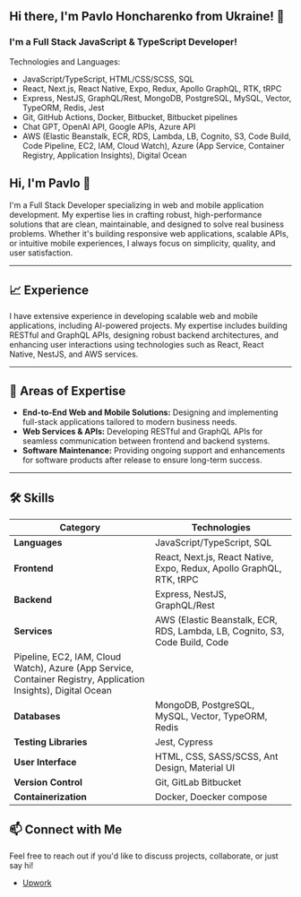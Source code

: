 ## Hi there, I'm Pavlo Honcharenko from Ukraine! 👋

### I'm a Full Stack JavaScript & TypeScript Developer!

Technologies and Languages:
- JavaScript/TypeScript, HTML/CSS/SCSS, SQL
- React, Next.js, React Native, Expo, Redux, Apollo GraphQL, RTK, tRPC
- Express, NestJS, GraphQL/Rest, MongoDB, PostgreSQL, MySQL, Vector, TypeORM, Redis, Jest
- Git, GitHub Actions, Docker, Bitbucket, Bitbucket pipelines
- Chat GPT, OpenAI API, Google APIs, Azure API
- AWS (Elastic Beanstalk, ECR, RDS, Lambda, LB, Cognito, S3, Code Build, Code
Pipeline, EC2, IAM, Cloud Watch), Azure (App Service, Container Registry, Application
Insights), Digital Ocean







## Hi, I'm Pavlo 👋

I'm a Full Stack Developer specializing in web and mobile application development. My expertise lies in crafting robust, high-performance solutions that are clean, maintainable, and designed to solve real business problems. Whether it's building responsive web applications, scalable APIs, or intuitive mobile experiences, I always focus on simplicity, quality, and user satisfaction.  

---

## 📈 Experience
I have extensive experience in developing scalable web and mobile applications, including AI-powered projects. My expertise includes building RESTful and GraphQL APIs, designing robust backend architectures, and enhancing user interactions using technologies such as React, React Native, NestJS, and AWS services.  

---

## 💼 Areas of Expertise 
- **End-to-End Web and Mobile Solutions:** Designing and implementing full-stack applications tailored to modern business needs.  
- **Web Services & APIs:** Developing RESTful and GraphQL APIs for seamless communication between frontend and backend systems.  
- **Software Maintenance:** Providing ongoing support and enhancements for software products after release to ensure long-term success.  

---

## 🛠 Skills

| **Category**           | **Technologies**                                  |  
|-------------------------|--------------------------------------------------|  
| **Languages**           | JavaScript/TypeScript, SQL        |  
| **Frontend**            | React, Next.js, React Native, Expo, Redux, Apollo GraphQL, RTK, tRPC             |  
| **Backend**             | Express, NestJS, GraphQL/Rest                               |  
| **Services**        | AWS (Elastic Beanstalk, ECR, RDS, Lambda, LB, Cognito, S3, Code Build, Code
Pipeline, EC2, IAM, Cloud Watch), Azure (App Service, Container Registry, Application Insights), Digital Ocean                   | 
| **Databases**           | MongoDB, PostgreSQL, MySQL, Vector, TypeORM, Redis                             |  
| **Testing Libraries**   | Jest, Cypress                   |  
| **User Interface**      | HTML, CSS, SASS/SCSS, Ant Design, Material UI   |  
| **Version Control**     | Git, GitLab Bitbucket                                              |  
| **Containerization**    | Docker, Doecker compose                                           |  



## 📫 Connect with Me
Feel free to reach out if you'd like to discuss projects, collaborate, or just say hi!


- [Upwork](https://www.upwork.com/freelancers/~0127541c05159e2b8d)
